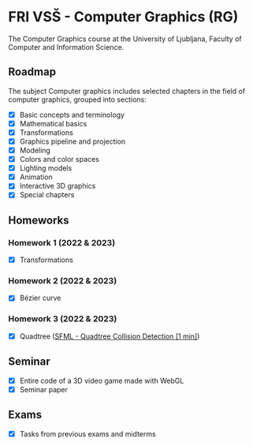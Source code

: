 # FRI VSŠ - Computer Graphics (RG)

The Computer Graphics course at the University of Ljubljana, Faculty of Computer and Information Science.

## Roadmap

The subject Computer graphics includes selected chapters in the field of computer graphics, grouped into sections:

- [x] Basic concepts and terminology
- [x] Mathematical basics
- [x] Transformations
- [x] Graphics pipeline and projection
- [x] Modeling
- [x] Colors and color spaces
- [x] Lighting models
- [x] Animation
- [x] Interactive 3D graphics
- [x] Special chapters

## Homeworks

### Homework 1 (2022 & 2023)
- [x] Transformations

### Homework 2 (2022 & 2023)
- [x] Bézier curve

### Homework 3 (2022 & 2023)
- [x] Quadtree
([SFML - Quadtree Collision Detection [1 min]](https://www.youtube.com/watch?v=TJzq_kjtGTc&ab_channel=VinhTruong))

## Seminar

- [x] Entire code of a 3D video game made with WebGL
- [x] Seminar paper

## Exams

- [x] Tasks from previous exams and midterms

